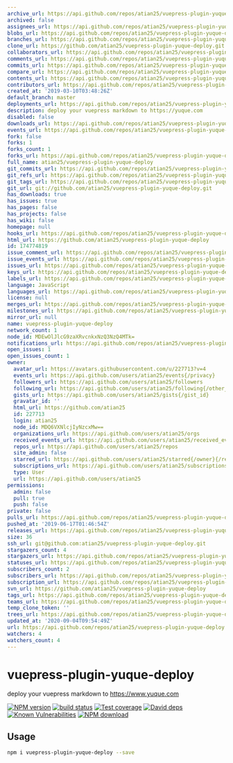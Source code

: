 ```yaml
---
archive_url: https://api.github.com/repos/atian25/vuepress-plugin-yuque-deploy/{archive_format}{/ref}
archived: false
assignees_url: https://api.github.com/repos/atian25/vuepress-plugin-yuque-deploy/assignees{/user}
blobs_url: https://api.github.com/repos/atian25/vuepress-plugin-yuque-deploy/git/blobs{/sha}
branches_url: https://api.github.com/repos/atian25/vuepress-plugin-yuque-deploy/branches{/branch}
clone_url: https://github.com/atian25/vuepress-plugin-yuque-deploy.git
collaborators_url: https://api.github.com/repos/atian25/vuepress-plugin-yuque-deploy/collaborators{/collaborator}
comments_url: https://api.github.com/repos/atian25/vuepress-plugin-yuque-deploy/comments{/number}
commits_url: https://api.github.com/repos/atian25/vuepress-plugin-yuque-deploy/commits{/sha}
compare_url: https://api.github.com/repos/atian25/vuepress-plugin-yuque-deploy/compare/{base}...{head}
contents_url: https://api.github.com/repos/atian25/vuepress-plugin-yuque-deploy/contents/{+path}
contributors_url: https://api.github.com/repos/atian25/vuepress-plugin-yuque-deploy/contributors
created_at: '2019-03-10T03:48:26Z'
default_branch: master
deployments_url: https://api.github.com/repos/atian25/vuepress-plugin-yuque-deploy/deployments
description: deploy your vuepress markdown to https://yuque.com
disabled: false
downloads_url: https://api.github.com/repos/atian25/vuepress-plugin-yuque-deploy/downloads
events_url: https://api.github.com/repos/atian25/vuepress-plugin-yuque-deploy/events
fork: false
forks: 1
forks_count: 1
forks_url: https://api.github.com/repos/atian25/vuepress-plugin-yuque-deploy/forks
full_name: atian25/vuepress-plugin-yuque-deploy
git_commits_url: https://api.github.com/repos/atian25/vuepress-plugin-yuque-deploy/git/commits{/sha}
git_refs_url: https://api.github.com/repos/atian25/vuepress-plugin-yuque-deploy/git/refs{/sha}
git_tags_url: https://api.github.com/repos/atian25/vuepress-plugin-yuque-deploy/git/tags{/sha}
git_url: git://github.com/atian25/vuepress-plugin-yuque-deploy.git
has_downloads: true
has_issues: true
has_pages: false
has_projects: false
has_wiki: false
homepage: null
hooks_url: https://api.github.com/repos/atian25/vuepress-plugin-yuque-deploy/hooks
html_url: https://github.com/atian25/vuepress-plugin-yuque-deploy
id: 174774819
issue_comment_url: https://api.github.com/repos/atian25/vuepress-plugin-yuque-deploy/issues/comments{/number}
issue_events_url: https://api.github.com/repos/atian25/vuepress-plugin-yuque-deploy/issues/events{/number}
issues_url: https://api.github.com/repos/atian25/vuepress-plugin-yuque-deploy/issues{/number}
keys_url: https://api.github.com/repos/atian25/vuepress-plugin-yuque-deploy/keys{/key_id}
labels_url: https://api.github.com/repos/atian25/vuepress-plugin-yuque-deploy/labels{/name}
language: JavaScript
languages_url: https://api.github.com/repos/atian25/vuepress-plugin-yuque-deploy/languages
license: null
merges_url: https://api.github.com/repos/atian25/vuepress-plugin-yuque-deploy/merges
milestones_url: https://api.github.com/repos/atian25/vuepress-plugin-yuque-deploy/milestones{/number}
mirror_url: null
name: vuepress-plugin-yuque-deploy
network_count: 1
node_id: MDEwOlJlcG9zaXRvcnkxNzQ3NzQ4MTk=
notifications_url: https://api.github.com/repos/atian25/vuepress-plugin-yuque-deploy/notifications{?since,all,participating}
open_issues: 1
open_issues_count: 1
owner:
  avatar_url: https://avatars.githubusercontent.com/u/227713?v=4
  events_url: https://api.github.com/users/atian25/events{/privacy}
  followers_url: https://api.github.com/users/atian25/followers
  following_url: https://api.github.com/users/atian25/following{/other_user}
  gists_url: https://api.github.com/users/atian25/gists{/gist_id}
  gravatar_id: ''
  html_url: https://github.com/atian25
  id: 227713
  login: atian25
  node_id: MDQ6VXNlcjIyNzcxMw==
  organizations_url: https://api.github.com/users/atian25/orgs
  received_events_url: https://api.github.com/users/atian25/received_events
  repos_url: https://api.github.com/users/atian25/repos
  site_admin: false
  starred_url: https://api.github.com/users/atian25/starred{/owner}{/repo}
  subscriptions_url: https://api.github.com/users/atian25/subscriptions
  type: User
  url: https://api.github.com/users/atian25
permissions:
  admin: false
  pull: true
  push: false
private: false
pulls_url: https://api.github.com/repos/atian25/vuepress-plugin-yuque-deploy/pulls{/number}
pushed_at: '2019-06-17T01:46:54Z'
releases_url: https://api.github.com/repos/atian25/vuepress-plugin-yuque-deploy/releases{/id}
size: 36
ssh_url: git@github.com:atian25/vuepress-plugin-yuque-deploy.git
stargazers_count: 4
stargazers_url: https://api.github.com/repos/atian25/vuepress-plugin-yuque-deploy/stargazers
statuses_url: https://api.github.com/repos/atian25/vuepress-plugin-yuque-deploy/statuses/{sha}
subscribers_count: 2
subscribers_url: https://api.github.com/repos/atian25/vuepress-plugin-yuque-deploy/subscribers
subscription_url: https://api.github.com/repos/atian25/vuepress-plugin-yuque-deploy/subscription
svn_url: https://github.com/atian25/vuepress-plugin-yuque-deploy
tags_url: https://api.github.com/repos/atian25/vuepress-plugin-yuque-deploy/tags
teams_url: https://api.github.com/repos/atian25/vuepress-plugin-yuque-deploy/teams
temp_clone_token: ''
trees_url: https://api.github.com/repos/atian25/vuepress-plugin-yuque-deploy/git/trees{/sha}
updated_at: '2020-09-04T09:54:49Z'
url: https://api.github.com/repos/atian25/vuepress-plugin-yuque-deploy
watchers: 4
watchers_count: 4
---
```


# vuepress-plugin-yuque-deploy

deploy your vuepress markdown to https://www.yuque.com

[![NPM version][npm-image]][npm-url]
[![build status][travis-image]][travis-url]
[![Test coverage][codecov-image]][codecov-url]
[![David deps][david-image]][david-url]
[![Known Vulnerabilities][snyk-image]][snyk-url]
[![NPM download][download-image]][download-url]

[npm-image]: https://img.shields.io/npm/v/vuepress-plugin-yuque-deploy.svg?style=flat-square
[npm-url]: https://npmjs.org/package/vuepress-plugin-yuque-deploy
[travis-image]: https://img.shields.io/travis/{{org}}/vuepress-plugin-yuque-deploy.svg?style=flat-square
[travis-url]: https://travis-ci.org/{{org}}/vuepress-plugin-yuque-deploy
[codecov-image]: https://codecov.io/gh/{{org}}/vuepress-plugin-yuque-deploy/branch/master/graph/badge.svg
[codecov-url]: https://codecov.io/gh/{{org}}/vuepress-plugin-yuque-deploy
[david-image]: https://img.shields.io/david/{{org}}/vuepress-plugin-yuque-deploy.svg?style=flat-square
[david-url]: https://david-dm.org/{{org}}/vuepress-plugin-yuque-deploy
[snyk-image]: https://snyk.io/test/npm/vuepress-plugin-yuque-deploy/badge.svg?style=flat-square
[snyk-url]: https://snyk.io/test/npm/vuepress-plugin-yuque-deploy
[download-image]: https://img.shields.io/npm/dm/vuepress-plugin-yuque-deploy.svg?style=flat-square
[download-url]: https://npmjs.org/package/vuepress-plugin-yuque-deploy

## Usage

```bash
npm i vuepress-plugin-yuque-deploy --save
```
